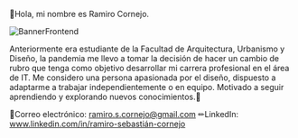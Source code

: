 👋Hola, mi nombre es Ramiro Cornejo.

![BannerFrontend](https://user-images.githubusercontent.com/95107034/171759833-cb225a37-fe09-411c-bda5-420cbb710be2.jpg)


Anteriormente era estudiante de la Facultad de Arquitectura, Urbanismo y Diseño, la pandemia me llevo a tomar la decisión de hacer un cambio de rubro que tenga como objetivo desarrollar mi carrera profesional en el área de IT. Me considero una persona apasionada por el diseño, dispuesto a adaptarme a trabajar independientemente o en equipo.
Motivado a seguir aprendiendo y explorando nuevos conocimientos.🙌


📧Correo electrónico: ramiro.s.cornejo@gmail.com
✏LinkedIn: www.linkedin.com/in/ramiro-sebastián-cornejo

